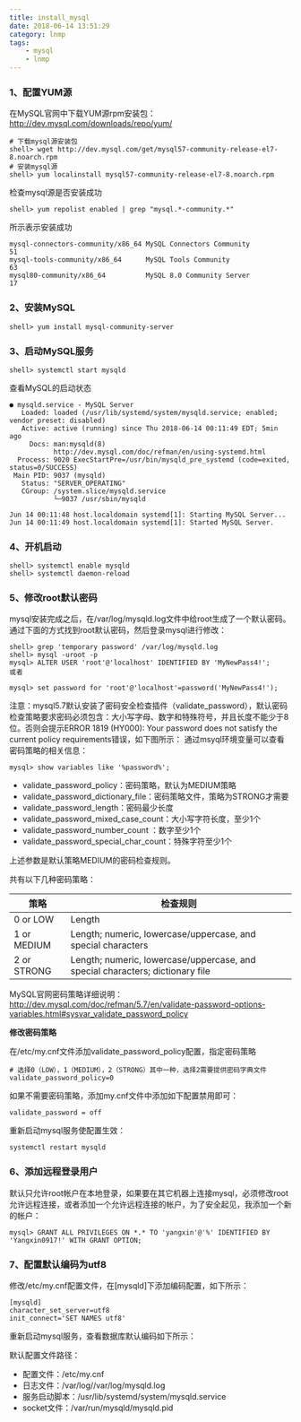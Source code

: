 ```yaml
---
title: install_mysql
date: 2018-06-14 13:51:29
category: lnmp
tags:
    - mysql
    - lnmp
---
```


### 1、配置YUM源
在MySQL官网中下载YUM源rpm安装包：http://dev.mysql.com/downloads/repo/yum/

```
# 下载mysql源安装包
shell> wget http://dev.mysql.com/get/mysql57-community-release-el7-8.noarch.rpm
# 安装mysql源
shell> yum localinstall mysql57-community-release-el7-8.noarch.rpm
```
检查mysql源是否安装成功
```
shell> yum repolist enabled | grep "mysql.*-community.*"
```
所示表示安装成功
```
mysql-connectors-community/x86_64 MySQL Connectors Community                  51
mysql-tools-community/x86_64      MySQL Tools Community                       63
mysql80-community/x86_64          MySQL 8.0 Community Server                  17
```

### 2、安装MySQL

```
shell> yum install mysql-community-server
```

### 3、启动MySQL服务
```
shell> systemctl start mysqld
```
查看MySQL的启动状态
```
● mysqld.service - MySQL Server
   Loaded: loaded (/usr/lib/systemd/system/mysqld.service; enabled; vendor preset: disabled)
   Active: active (running) since Thu 2018-06-14 00:11:49 EDT; 5min ago
     Docs: man:mysqld(8)
           http://dev.mysql.com/doc/refman/en/using-systemd.html
  Process: 9020 ExecStartPre=/usr/bin/mysqld_pre_systemd (code=exited, status=0/SUCCESS)
 Main PID: 9037 (mysqld)
   Status: "SERVER_OPERATING"
   CGroup: /system.slice/mysqld.service
           └─9037 /usr/sbin/mysqld

Jun 14 00:11:48 host.localdomain systemd[1]: Starting MySQL Server...
Jun 14 00:11:49 host.localdomain systemd[1]: Started MySQL Server.

```
### 4、开机启动

```
shell> systemctl enable mysqld
shell> systemctl daemon-reload
```
### 5、修改root默认密码

mysql安装完成之后，在/var/log/mysqld.log文件中给root生成了一个默认密码。通过下面的方式找到root默认密码，然后登录mysql进行修改：
```
shell> grep 'temporary password' /var/log/mysqld.log
shell> mysql -uroot -p
mysql> ALTER USER 'root'@'localhost' IDENTIFIED BY 'MyNewPass4!';
或者

mysql> set password for 'root'@'localhost'=password('MyNewPass4!');
```

注意：mysql5.7默认安装了密码安全检查插件（validate_password），默认密码检查策略要求密码必须包含：大小写字母、数字和特殊符号，并且长度不能少于8位。否则会提示ERROR 1819 (HY000): Your password does not satisfy the current policy requirements错误，如下图所示：
通过msyql环境变量可以查看密码策略的相关信息：

```
mysql> show variables like '%password%';
```

  - validate_password_policy：密码策略，默认为MEDIUM策略
  - validate_password_dictionary_file：密码策略文件，策略为STRONG才需要
  - validate_password_length：密码最少长度
  - validate_password_mixed_case_count：大小写字符长度，至少1个
  - validate_password_number_count ：数字至少1个
  - validate_password_special_char_count：特殊字符至少1个

  上述参数是默认策略MEDIUM的密码检查规则。

共有以下几种密码策略：

策略 | 检查规则
--|--
0 or LOW   | Length
1 or MEDIUM |  Length; numeric, lowercase/uppercase, and special characters
2 or STRONG | Length; numeric, lowercase/uppercase, and special characters; dictionary file

MySQL官网密码策略详细说明：http://dev.mysql.com/doc/refman/5.7/en/validate-password-options-variables.html#sysvar_validate_password_policy

**修改密码策略**

在/etc/my.cnf文件添加validate_password_policy配置，指定密码策略

```
# 选择0（LOW），1（MEDIUM），2（STRONG）其中一种，选择2需要提供密码字典文件
validate_password_policy=0
```
如果不需要密码策略，添加my.cnf文件中添加如下配置禁用即可：

```
validate_password = off
```
重新启动mysql服务使配置生效：
```
systemctl restart mysqld
```
### 6、添加远程登录用户
默认只允许root帐户在本地登录，如果要在其它机器上连接mysql，必须修改root允许远程连接，或者添加一个允许远程连接的帐户，为了安全起见，我添加一个新的帐户：

```
mysql> GRANT ALL PRIVILEGES ON *.* TO 'yangxin'@'%' IDENTIFIED BY 'Yangxin0917!' WITH GRANT OPTION;
```

### 7、配置默认编码为utf8
修改/etc/my.cnf配置文件，在[mysqld]下添加编码配置，如下所示：

```
[mysqld]
character_set_server=utf8
init_connect='SET NAMES utf8'
```

重新启动mysql服务，查看数据库默认编码如下所示：

默认配置文件路径：

- 配置文件：/etc/my.cnf
- 日志文件：/var/log//var/log/mysqld.log
- 服务启动脚本：/usr/lib/systemd/system/mysqld.service
- socket文件：/var/run/mysqld/mysqld.pid

